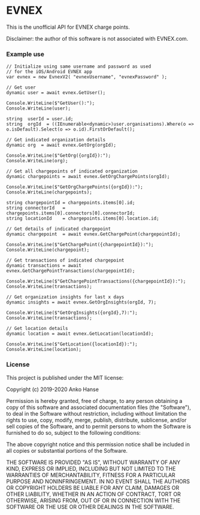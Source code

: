 # EVNEX
This is the unofficial API for EVNEX charge points.

Disclaimer: the author of this software is not associated with EVNEX.com.


### Example use
```
// Initialize using same username and password as used 
// for the iOS/Android EVNEX app
var evnex = new EvnexV2( "evnexUsername", "evnexPassword" );

// Get user
dynamic user = await evnex.GetUser();

Console.WriteLine($"GetUser():");
Console.WriteLine(user);
				
string  userId = user.id;
string  orgId  = ((IEnumerable<dynamic>)user.organisations).Where(o => o.isDefault).Select(o => o.id).FirstOrDefault();

// Get indicated organization details
dynamic org  = await evnex.GetOrg(orgId);

Console.WriteLine($"GetOrg({orgId}):");
Console.WriteLine(org);

// Get all chargepoints of indicated organization
dynamic chargepoints = await evnex.GetOrgChargePoints(orgId);

Console.WriteLine($"GetOrgChargePoints({orgId}):");
Console.WriteLine(chargepoints);

string chargepointId = chargepoints.items[0].id;
string connectorId   = chargepoints.items[0].connectors[0].connectorId;
string locationId    = chargepoints.items[0].location.id;

// Get details of indicated chargepoint
dynamic chargepoint  = await evnex.GetChargePoint(chargepointId);

Console.WriteLine($"GetChargePoint({chargepointId}):");
Console.WriteLine(chargepoint);

// Get transactions of indicated chargepoint
dynamic transactions = await evnex.GetChargePointTransactions(chargepointId);

Console.WriteLine($"GetChargePointTransactions({chargepointId}):");
Console.WriteLine(transactions);

// Get organization insights for last x days
dynamic insights = await evnex.GetOrgInsights(orgId, 7);

Console.WriteLine($"GetOrgInsights({orgId},7):");
Console.WriteLine(transactions);

// Get location details
dynamic location = await evnex.GetLocation(locationId);

Console.WriteLine($"GetLocation({locationId}):");
Console.WriteLine(location);
```


### License
This project is published under the MIT license:

Copyright (c) 2019-2020 Anko Hanse

Permission is hereby granted, free of charge, to any person obtaining a copy
of this software and associated documentation files (the "Software"), to deal
in the Software without restriction, including without limitation the rights
to use, copy, modify, merge, publish, distribute, sublicense, and/or sell
copies of the Software, and to permit persons to whom the Software is
furnished to do so, subject to the following conditions:

The above copyright notice and this permission notice shall be included in all
copies or substantial portions of the Software.

THE SOFTWARE IS PROVIDED "AS IS", WITHOUT WARRANTY OF ANY KIND, EXPRESS OR
IMPLIED, INCLUDING BUT NOT LIMITED TO THE WARRANTIES OF MERCHANTABILITY,
FITNESS FOR A PARTICULAR PURPOSE AND NONINFRINGEMENT. IN NO EVENT SHALL THE
AUTHORS OR COPYRIGHT HOLDERS BE LIABLE FOR ANY CLAIM, DAMAGES OR OTHER
LIABILITY, WHETHER IN AN ACTION OF CONTRACT, TORT OR OTHERWISE, ARISING FROM,
OUT OF OR IN CONNECTION WITH THE SOFTWARE OR THE USE OR OTHER DEALINGS IN THE
SOFTWARE.
